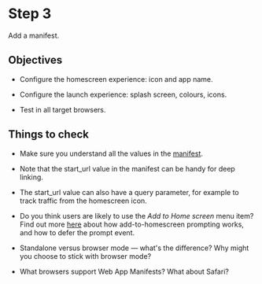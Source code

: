 # Step 3

Add a manifest.


## Objectives

* Configure the homescreen experience: icon and app name.

* Configure the launch experience: splash screen, colours, icons.

* Test in all target browsers.


## Things to check

* Make sure you understand all the values in the [manifest](manifest.json).

* Note that the start_url value in the manifest can be handy for deep linking.

* The start_url value can also have a query parameter, for example to track traffic from the homescreen icon.

* Do you think users are likely to use the *Add to Home screen* menu item? Find out more [here](https://developers.google.com/web/updates/2015/03/increasing-engagement-with-app-install-banners-in-chrome-for-android) about how add-to-homescreen prompting works, and how to defer the prompt event.

* Standalone versus browser mode — what's the difference? Why might you choose to stick with browser mode?

* What browsers support Web App Manifests? What about Safari?
